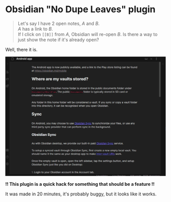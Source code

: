 # Obsidian "No Dupe Leaves" plugin

> Let's say I have 2 open notes, _A_ and _B_.  
> _A_ has a link to _B_.  
> If I click on `[[B]]` from _A_, Obsidian will re-open _B_. Is there a way to just show the note if it's already open?

Well, there it is.

![](./images/nodupes.gif)

**!! This plugin is a quick hack for something that should be a feature !!**

It was made in 20 minutes, it's probably buggy, but it looks like it works.

